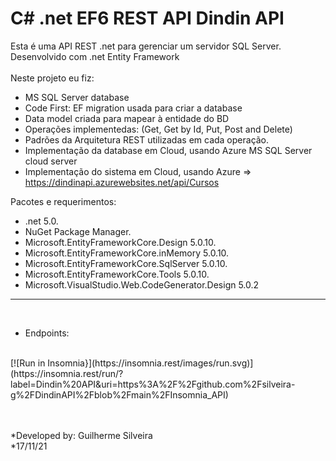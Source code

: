 <h1>C# .net EF6 REST API Dindin API</h1>

Esta é uma API REST .net para gerenciar um servidor SQL Server. Desenvolvido com .net Entity Framework</br>
</br>Neste projeto eu fiz:

* MS SQL Server database
* Code First: EF migration usada para criar a database
* Data model criada para mapear à entidade do BD
* Operações implementedas: (Get, Get by Id, Put, Post and Delete)
* Padrões da Arquitetura REST utilizadas em cada operação.
* Implementação da database em Cloud, usando Azure MS SQL Server cloud server
* Implementação do sistema em Cloud, usando Azure => https://dindinapi.azurewebsites.net/api/Cursos

Pacotes e requerimentos:

* .net 5.0.
* NuGet Package Manager.
* Microsoft.EntityFrameworkCore.Design 5.0.10.
* Microsoft.EntityFrameworkCore.inMemory 5.0.10.
* Microsoft.EntityFrameworkCore.SqlServer 5.0.10.
* Microsoft.EntityFrameworkCore.Tools 5.0.10.
* Microsoft.VisualStudio.Web.CodeGenerator.Design 5.0.2

***
<br>

* Endpoints: 
<br/>
[![Run in Insomnia}](https://insomnia.rest/images/run.svg)](https://insomnia.rest/run/?label=Dindin%20API&uri=https%3A%2F%2Fgithub.com%2Fsilveira-g%2FDindinAPI%2Fblob%2Fmain%2FInsomnia_API)

<br><br>
*Developed by: Guilherme Silveira<br>
*17/11/21



